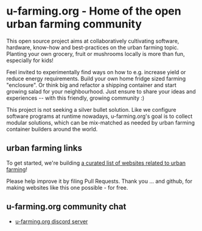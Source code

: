 # u-farming.org - Home of the open urban farming community

This open source project aims at collaboratively cultivating software, hardware, know-how
and best-practices on the urban farming topic. Planting your own grocery, fruit or mushrooms
locally is more than fun, especially for kids!

Feel invited to experimentally find ways on how to e.g. increase yield or reduce energy
requirements. Build your own home fridge sized farming "enclosure". Or think big and refactor
a shipping container and start growing salad for your neighbourhood. Just ensure to share your
ideas and experiences -- with this friendly, growing community :)

This project is not seeking a silver bullet solution. Like we configure software programs
at runtime nowadays, u-farming.org's goal is to collect modular solutions, which can be
mix-matched as needed by urban farming container builders around the world.

## urban farming links

To get started, we're building [a curated list of websites related to urban farming](/awesome-farming/)!

Please help improve it by filing Pull Requests. Thank you ... and github, for making websites like this one possible - for free.

## u-farming.org community chat

- [u-farming.org discord server](https://discord.gg/9yRAkJbtKD)
